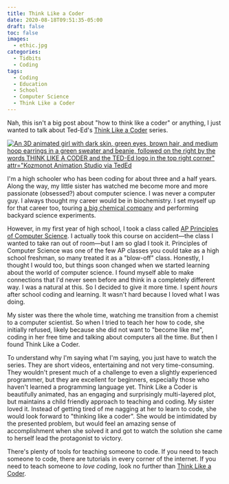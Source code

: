 ```yaml
---
title: Think Like a Coder
date: 2020-08-18T09:51:35-05:00
draft: false
toc: false
images:
  - ethic.jpg
categories:
  - Tidbits
  - Coding
tags:
  - Coding
  - Education
  - School
  - Computer Science
  - Think Like a Coder
---
```


Nah, this isn't a big post about "how to think like a coder" or anything, I just wanted to talk about Ted-Ed's [Think Like a Coder](https://www.youtube.com/playlist?list=PLJicmE8fK0EgogMqDYMgcADT1j5b911or) series.

[![An 3D animated girl with dark skin, green eyes, brown hair, and medium hoop earrings in a green sweater and beanie, followed on the right by the words THINK LIKE A CODER and the TED-Ed logo in the top right corner" attr="Kozmonot Animation Studio via TedEd](/ethic.jpg)](https://blog.ed.ted.com/2019/09/30/learn-to-think-like-a-coder-with-our-new-series/)

I'm a high schooler who has been coding for about three and a half years. Along the way, my little sister has watched me become more and more passionate (obsessed?) about computer science. I was never a computer guy. I always thought my career would be in biochemistry. I set myself up for that career too, touring [a big chemical company](https://www.dow.com/en-us.html) and performing backyard science experiments.

However, in my first year of high school, I took a class called [AP Principles of Computer Science](https://apcentral.collegeboard.org/courses/ap-computer-science-principles). I actually took this course on accident—the class I wanted to take ran out of room—but I am so glad I took it. Principles of Computer Science was one of the few AP classes you could take as a high school freshman, so many treated it as a "blow-off" class. Honestly, I thought I would too, but things soon changed when we started learning about the world of computer science. I found myself able to make connections that I'd never seen before and think in a completely different way. I was a natural at this. So I decided to give it more time. I spent *hours* after school coding and learning. It wasn't hard because I  loved what I was doing.

My sister was there the whole time, watching me transition from a chemist to a computer scientist. So when I tried to teach her how to code, she initially refused, likely because she did not want to "become like me", coding in her free time and talking about computers all the time. But then I found Think Like a Coder.

To understand why I'm saying what I'm saying, you just have to watch the series. They are short videos, entertaining and not very time-consuming. They wouldn't present much of a challenge to even a slightly experienced programmer, but they are excellent for beginners, especially those who haven't learned a programming language yet. Think Like a Coder is beautifully animated, has an engaging and surprisingly multi-layered plot, but maintains a child friendly approach to teaching and coding. My sister loved it. Instead of getting tired of me nagging at her to learn to code, she would look forward to "thinking like a coder". She would be intimidated by the presented problem, but would feel an amazing sense of accomplishment when she solved it and got to watch the solution she came to herself lead the protagonist to victory.

There's plenty of tools for teaching someone to code. If you need to teach someone to code, there are tutorials in every corner of the internet. If you need to teach someone to *love coding*, look no further than [Think Like a Coder](https://www.youtube.com/playlist?list=PLJicmE8fK0EgogMqDYMgcADT1j5b911or).
